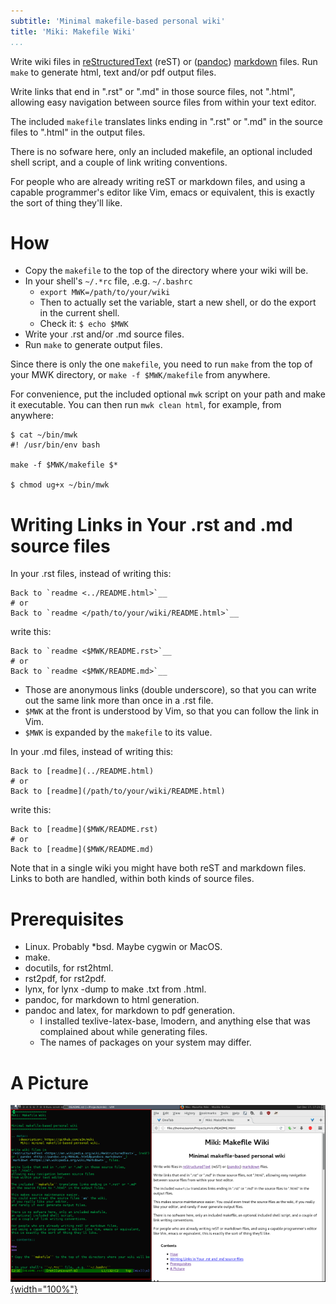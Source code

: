 ```yaml
---
subtitle: 'Minimal makefile-based personal wiki'
title: 'Miki: Makefile Wiki'
...
```


Write wiki files in
[reStructuredText](https://en.wikipedia.org/wiki/ReStructuredText)
(reST) or ([pandoc](http://pandoc.org/MANUAL.html#pandocs-markdown))
[markdown](https://en.wikipedia.org/wiki/Markdown) files. Run `make` to
generate html, text and/or pdf output files.

Write links that end in ".rst" or ".md" in those source files, not
".html", allowing easy navigation between source files from within your
text editor.

The included `makefile` translates links ending in ".rst" or ".md" in
the source files to ".html" in the output files.

There is no sofware here, only an included makefile, an optional
included shell script, and a couple of link writing conventions.

For people who are already writing reST or markdown files, and using a
capable programmer's editor like Vim, emacs or equivalent, this is
exactly the sort of thing they'll like.

How
===

-   Copy the `makefile` to the top of the directory where your wiki
    will be.
-   In your shell's `~/.*rc` file, .e.g. `~/.bashrc`
    -   `export MWK=/path/to/your/wiki`
    -   Then to actually set the variable, start a new shell, or do the
        export in the current shell.
    -   Check it: `$ echo $MWK`
-   Write your .rst and/or .md source files.
-   Run `make` to generate output files.

Since there is only the one `makefile`, you need to run `make` from the
top of your MWK directory, or `make -f $MWK/makefile` from anywhere.

For convenience, put the included optional `mwk` script on your path and
make it executable. You can then run `mwk clean html`, for example, from
anywhere:

    $ cat ~/bin/mwk
    #! /usr/bin/env bash

    make -f $MWK/makefile $*

    $ chmod ug+x ~/bin/mwk

Writing Links in Your .rst and .md source files
===============================================

In your .rst files, instead of writing this:

    Back to `readme <../README.html>`__
    # or
    Back to `readme </path/to/your/wiki/README.html>`__

write this:

    Back to `readme <$MWK/README.rst>`__
    # or
    Back to `readme <$MWK/README.md>`__

-   Those are anonymous links (double underscore), so that you can write
    out the same link more than once in a .rst file.
-   `$MWK` at the front is understood by Vim, so that you can follow the
    link in Vim.
-   `$MWK` is expanded by the `makefile` to its value.

In your .md files, instead of writing this:

    Back to [readme](../README.html)
    # or
    Back to [readme](/path/to/your/wiki/README.html)

write this:

    Back to [readme]($MWK/README.rst)
    # or
    Back to [readme]($MWK/README.md)

Note that in a single wiki you might have both reST and markdown files.
Links to both are handled, within both kinds of source files.

Prerequisites
=============

-   Linux. Probably \*bsd. Maybe cygwin or MacOS.
-   make.
-   docutils, for rst2html.
-   rst2pdf, for rst2pdf.
-   lynx, for lynx -dump to make .txt from .html.
-   pandoc, for markdown to html generation.
-   pandoc and latex, for markdown to pdf generation.
    -   I installed texlive-latex-base, lmodern, and anything else that
        was complained about while generating files.
    -   The names of packages on your system may differ.

A Picture
=========

[![Vim and Firefox side by side.](sideBySide.png){width="100%"}](sideBySideFull.png)
